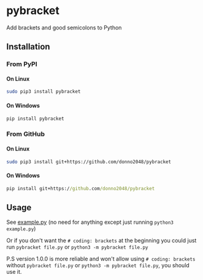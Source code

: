 # pybracket

Add brackets and good semicolons to Python

## Installation

### From PyPI

#### On Linux

```sh
sudo pip3 install pybracket
```

#### On Windows

```bat
pip install pybracket
```

### From GitHub

#### On Linux

```sh
sudo pip3 install git+https://github.com/donno2048/pybracket
```

#### On Windows

```bat
pip install git+https://github.com/donno2048/pybracket
```

## Usage

See [example.py](https://github.com/donno2048/pybracket/blob/master/example.py) (no need for anything except just running `python3 example.py`)

Or if you don't want the `# coding: brackets` at the beginning you could just run `pybracket file.py` or `python3 -m pybracket file.py`

P.S version 1.0.0 is more reliable and won't allow using `# coding: brackets` without `pybracket file.py` or `python3 -m pybracket file.py`, you should use it.
